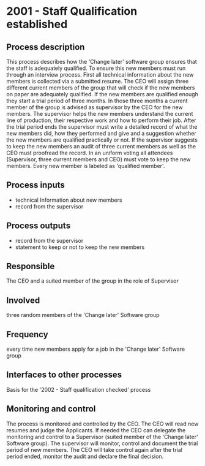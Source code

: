 # 2001 - Staff Qualification established

## Process description
This process describes how the 'Change later' software group ensures that the staff is adequately qualified. To ensure this new members must run through an interview process. First all technical information about the new members is collected via a submitted resume. The CEO will assign three different current members of the group that will check if the new members on paper are adequately qualified. If the new members are qualified enough they start a trial period of three months. In those three months a current member of the group is advised as supervisor by the CEO for the new members. The supervisor helps the new members understand the current line of production, their respective work and how to perform their job. After the trial period ends the supervisor must write a detailed record of what the new members did, how they performed and give and a suggestion whether the new members are qualified practically or not. If the supervisor suggests to keep the new members an audit of three current members as well as the CEO must proofread the record. In an uniform voting all attendees (Supervisor, three current members and CEO) must vote to keep the new members. Every new member is labeled as 'qualified member'.

## Process inputs
* technical Information about new members
* record from the supervisor

## Process outputs
* record from the supervisor
* statement to keep or not to keep the new members

## Responsible
The CEO and a suited member of the group in the role of Supervisor

## Involved
three random members of the 'Change later' Software group

## Frequency
every time new members apply for a job in the 'Change later' Software group

## Interfaces to other processes
Basis for the '2002 - Staff qualification checked' process

## Monitoring and control
The process is monitored and controlled by the CEO. The CEO will read new resumes and judge the Applicants. If needed the CEO can delegate the monitoring and control to a Supervisor (suited member of the 'Change later' Software group). The supervisor will monitor, control and document the trial period of new members. The CEO will take control again after the trial period ended, monitor the audit and declare the final decision.